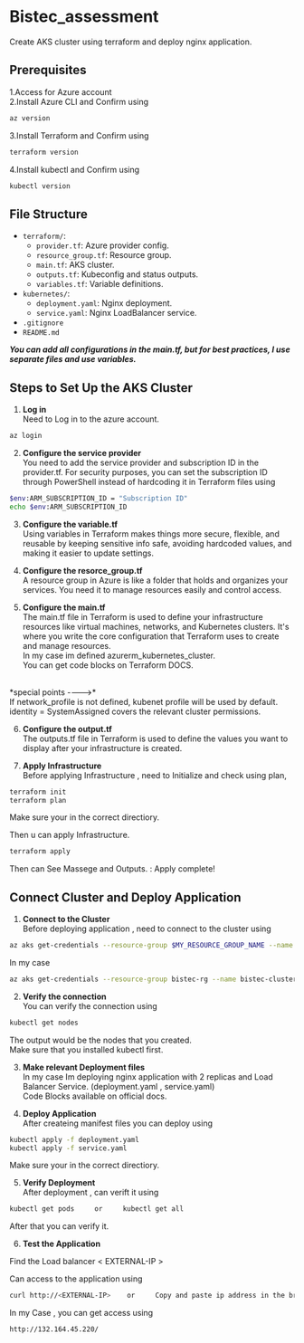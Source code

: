 # Bistec_assessment
Create AKS cluster using terraform and deploy nginx application.

## Prerequisites
1.Access for Azure account<br/>
2.Install Azure CLI and Confirm using 
```bash
az version
```
3.Install Terraform and Confirm using 
```bash
terraform version
```
4.Install kubectl and Confirm using 
```bash
kubectl version
```



## File Structure
- `terraform/`:
  - `provider.tf`: Azure provider config.
  - `resource_group.tf`: Resource group.
  - `main.tf`: AKS cluster.
  - `outputs.tf`: Kubeconfig and status outputs.
  - `variables.tf`: Variable definitions.
- `kubernetes/`:
  - `deployment.yaml`: Nginx deployment.
  - `service.yaml`: Nginx LoadBalancer service.
- `.gitignore`
- `README.md`

***You can add all configurations in the main.tf, but for best practices, I use separate files and use variables.***

## Steps to Set Up the AKS Cluster
1. **Log in**<br/>
Need to Log in to the azure account.
```bash
az login
```

2. **Configure the service provider**<br/>
You need to add the service provider and subscription ID in the provider.tf. For security purposes, you can set the subscription ID through PowerShell instead of hardcoding it in Terraform files using

```bash
$env:ARM_SUBSCRIPTION_ID = "Subscription ID"
echo $env:ARM_SUBSCRIPTION_ID
```

3. **Configure the variable.tf**<br/>
Using variables in Terraform makes things more secure, flexible, and reusable by keeping sensitive info safe, avoiding hardcoded values, and making it easier to update settings.

4. **Configure the resorce_group.tf**<br/>
A resource group in Azure is like a folder that holds and organizes your services. You need it to manage resources easily and control access.

5. **Configure the main.tf**<br/>
The main.tf file in Terraform is used to define your infrastructure resources like virtual machines, networks, and Kubernetes clusters. It's where you write the core configuration that Terraform uses to create and manage resources.<br/>
In my case im defined azurerm_kubernetes_cluster.<br/>
You can get code blocks on Terraform DOCS.<br/>
<br/>
*special points ---->*<br/>
    If network_profile is not defined, kubenet profile will be used by default.<br/>
    identity = SystemAssigned covers the relevant cluster permissions.

6. **Configure the output.tf**<br/>
The outputs.tf file in Terraform is used to define the values you want to display after your infrastructure is created.

7. **Apply Infrastructure**<br/>
Before applying Infrastructure , need to Initialize and check using plan,<br/>
```bash
terraform init
terraform plan 
```
Make sure your in the correct directiory.<br/>

Then u can apply Infrastructure.

```bash
terraform apply 
```
Then can See Massege and Outputs. : Apply complete!

## Connect Cluster and Deploy Application

1. **Connect to the Cluster**<br/>
Before deploying application , need to connect to the cluster using 
```bash
az aks get-credentials --resource-group $MY_RESOURCE_GROUP_NAME --name $MY_AKS_CLUSTER_NAME
```
In my case
```bash
az aks get-credentials --resource-group bistec-rg --name bistec-cluster
```

2. **Verify the connection**<br/>
You can verify the connection using 
```bash
kubectl get nodes
```
The output would be the nodes that you created.<br/>
Make sure that you installed kubectl first.<br>

3. **Make relevant Deployment files**<br/>
In my case Im deploying nginx application with 2 replicas and Load Balancer Service. (deployment.yaml , service.yaml)<br/>
Code Blocks available on official docs.


4. **Deploy Application**<br/>
After createing manifest files you can deploy using 

```bash
kubectl apply -f deployment.yaml
kubectl apply -f service.yaml
```
Make sure your in the correct directiory.

5. **Verify Deployment**<br/>
After deployment , can verift it using
```bash
kubectl get pods     or     kubectl get all 
```
After that you can verify it.

6. **Test the Application**<br/>

Find the Load balancer < EXTERNAL-IP ><br/>

Can access to the application using
```bash
curl http://<EXTERNAL-IP>    or     Copy and paste ip address in the broswer.
```
In my Case , you can get access using 

```bash
http://132.164.45.220/
```